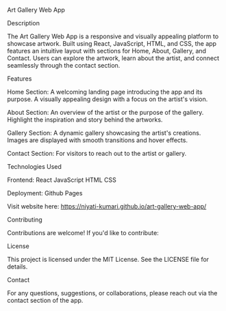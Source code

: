 Art Gallery Web App

Description

The Art Gallery Web App is a responsive and visually appealing platform to showcase artwork. Built using React, JavaScript, HTML, and CSS, the app features an intuitive layout with sections for Home, About, Gallery, and Contact. Users can explore the artwork, learn about the artist, and connect seamlessly through the contact section.

Features

Home Section:
A welcoming landing page introducing the app and its purpose.
A visually appealing design with a focus on the artist's vision.

About Section:
An overview of the artist or the purpose of the gallery.
Highlight the inspiration and story behind the artworks.

Gallery Section:
A dynamic gallery showcasing the artist's creations.
Images are displayed with smooth transitions and hover effects.

Contact Section:
For visitors to reach out to the artist or gallery.

Technologies Used

Frontend:
React
JavaScript
HTML
CSS

Deployment:
Github Pages

Visit website here: https://niyati-kumari.github.io/art-gallery-web-app/

Contributing

Contributions are welcome! If you'd like to contribute:

License

This project is licensed under the MIT License. See the LICENSE file for details.

Contact

For any questions, suggestions, or collaborations, please reach out via the contact section of the app.

